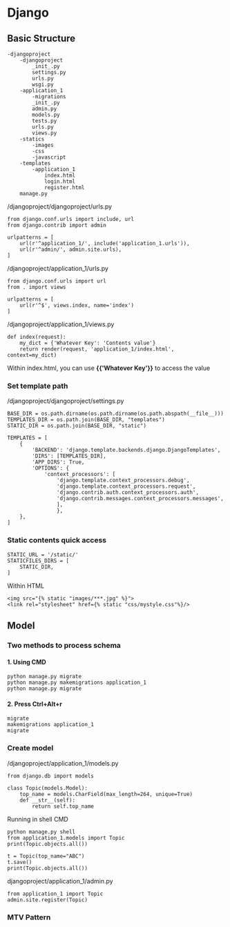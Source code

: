 ﻿# Django
## Basic Structure
```
-djangoproject
	-djangoproject
		_init_.py
		settings.py
		urls.py
		wsgi.py
	-application_1
		-migrations
		_init_.py
		admin.py
		models.py
		tests.py
		urls.py
		views.py
	-statics
		-images
		-css
		-javascript
	-templates
		-application_1
			index.html
			login.html
			register.html
	manage.py
```
/djangoproject/djangoproject/urls.py
```
from django.conf.urls import include, url  
from django.contrib import admin

urlpatterns = [   
    url(r'^application_1/', include('application_1.urls')),  
    url(r'^admin/', admin.site.urls),  
]
```
/djangoproject/application_1/urls.py
```
from django.conf.urls import url  
from . import views  
  
urlpatterns = [  
	url(r'^$', views.index, name='index')
]
```
/djangoproject/application_1/views.py
```
def index(request):
	my_dict = {'Whatever Key': 'Contents value'}
    return render(request, 'application_1/index.html', context=my_dict)
```
Within index.html, you can use **{{'Whatever Key'}}** to access the value
### Set template path
/djangoproject/djangoproject/settings.py
```
BASE_DIR = os.path.dirname(os.path.dirname(os.path.abspath(__file__)))  
TEMPLATES_DIR = os.path.join(BASE_DIR, "templates")  
STATIC_DIR = os.path.join(BASE_DIR, "static")

TEMPLATES = [  
    {  
        'BACKEND': 'django.template.backends.django.DjangoTemplates',  
        'DIRS': [TEMPLATES_DIR],
        'APP_DIRS': True,
        'OPTIONS': {  
            'context_processors': [  
                'django.template.context_processors.debug',  
                'django.template.context_processors.request',  
                'django.contrib.auth.context_processors.auth',  
                'django.contrib.messages.context_processors.messages',
                ],
                },
    },  
]
```
### Static contents quick access
```
STATIC_URL = '/static/'
STATICFILES_DIRS = [
	STATIC_DIR,
]
```
Within HTML
```
<img src="{% static "images/***.jpg" %}">
<link rel="stylesheet" href={% static "css/mystyle.css"%}/>
```
## Model
### Two methods to process schema
#### 1. Using CMD
```
python manage.py migrate
python manage.py makemigrations application_1
python manage.py migrate
```
#### 2. Press Ctrl+Alt+r
```
migrate
makemigrations application_1
migrate
```
### Create model
/djangoproject/application_1/models.py
```
from django.db import models

class Topic(models.Model):
	top_name = models.CharField(max_length=264, unique=True)
	def __str__(self):
		return self.top_name
```
Running in shell CMD
```
python manage.py shell
from application_1.models import Topic
print(Topic.objects.all())

t = Topic(top_name="ABC")
t.save()
print(Topic.objects.all())
```
djangoproject/application_1/admin.py
```
from application_1 import Topic
admin.site.register(Topic)
```
### MTV Pattern

